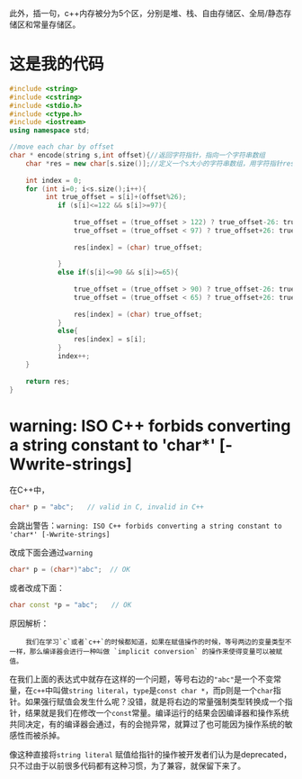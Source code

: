 
此外，插一句，c++内存被分为5个区，分别是堆、栈、自由存储区、全局/静态存储区和常量存储区。

这是我的代码
===
```cpp
#include <string>
#include <cstring>
#include <stdio.h>
#include <ctype.h>
#include <iostream>
using namespace std;

//move each char by offset
char * encode(string s,int offset){//返回字符指针，指向一个字符串数组
	char *res = new char[s.size()];//定义一个s大小的字符串数组，用字符指针res指向他
	
	int index = 0;
	for (int i=0; i<s.size();i++){
		 int true_offset = s[i]+(offset%26);
	        if (s[i]<=122 && s[i]>=97){
				
				true_offset = (true_offset > 122) ? true_offset-26: true_offset;
				true_offset = (true_offset < 97) ? true_offset+26: true_offset;
				
				res[index] = (char) true_offset;
				
	        }
	        else if(s[i]<=90 && s[i]>=65){
				
				true_offset = (true_offset > 90) ? true_offset-26: true_offset;
				true_offset = (true_offset < 65) ? true_offset+26: true_offset;
				
				res[index] = (char) true_offset;
	        }
			else{
				res[index] = s[i];
			}
			index++;
	}
	
	return res;
}
```

# warning: ISO C++ forbids converting a string constant to 'char*' [-Wwrite-strings]
在C++中，
```cpp
char* p = "abc";　　// valid in C, invalid in C++
```
会跳出警告：`warning: ISO C++ forbids converting a string constant to 'char*' [-Wwrite-strings]`

改成下面会通过`warning`
```cpp
char* p = (char*)"abc";  // OK
```
或者改成下面：
```cpp
char const *p = "abc";　　// OK
```
原因解析：

		我们在学习`c`或者`c++`的时候都知道，如果在赋值操作的时候，等号两边的变量类型不一样，那么编译器会进行一种叫做 `implicit conversion` 的操作来使得变量可以被赋值。

 

在我们上面的表达式中就存在这样的一个问题，等号右边的`"abc"`是一个不变常量，在`c++`中叫做`string literal`，`type`是`const char *`，而p则是一个`char`指针。如果强行赋值会发生什么呢？没错，就是将右边的常量强制类型转换成一个指针，结果就是我们在修改一个`const`常量。编译运行的结果会因编译器和操作系统共同决定，有的编译器会通过，有的会抛异常，就算过了也可能因为操作系统的敏感性而被杀掉。


像这种直接将`string literal` 赋值给指针的操作被开发者们认为是deprecated，只不过由于以前很多代码都有这种习惯，为了兼容，就保留下来了。

 

